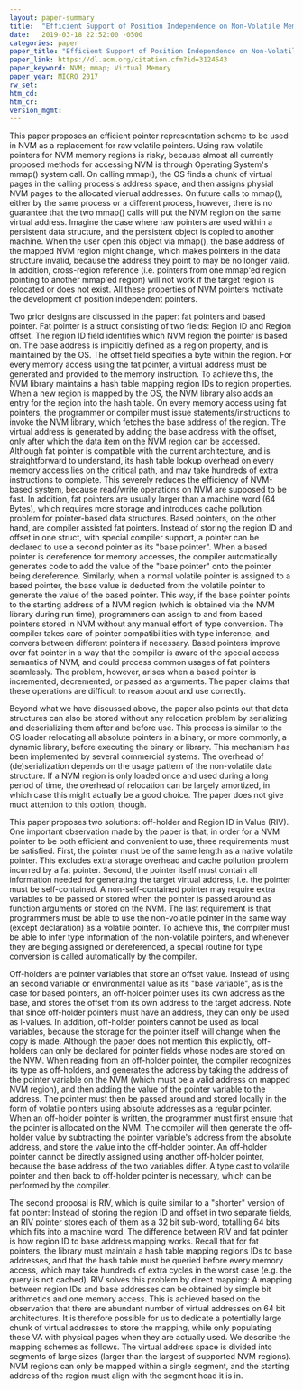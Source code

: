 ```yaml
---
layout: paper-summary
title:  "Efficient Support of Position Independence on Non-Volatile Memory"
date:   2019-03-18 22:52:00 -0500
categories: paper
paper_title: "Efficient Support of Position Independence on Non-Volatile Memory"
paper_link: https://dl.acm.org/citation.cfm?id=3124543
paper_keyword: NVM; mmap; Virtual Memory
paper_year: MICRO 2017
rw_set: 
htm_cd: 
htm_cr: 
version_mgmt: 
---
```


This paper proposes an efficient pointer representation scheme to be used in NVM as a replacement for raw volatile pointers. 
Using raw volatile pointers for NVM memory regions is risky, because almost all currently proposed methods for accessing
NVM is through Operating System's mmap() system call. On calling mmap(), the OS finds a chunk of virtual pages in the calling 
process's address space, and then assigns physial NVM pages to the allocated vierual addresses. On future calls to mmap(),
either by the same process or a different process, however, there is no guarantee that the two mmap() calls will put the 
NVM region on the same virtual address. Imagine the case where raw pointers are used within a persistent data structure, 
and the persistent object is copied to another machine. When the user open this object via mmap(), the base address 
of the mapped NVM region might change, which makes pointers in the data structure invalid, because the address they point 
to may be no longer valid. In addition, cross-region reference (i.e. pointers from one mmap'ed region pointing to another
mmap'ed region) will not work if the target region is relocated or does not exist. All these properties of NVM pointers 
motivate the development of position independent pointers.

Two prior designs are discussed in the paper: fat pointers and based pointer. Fat pointer is a struct consisting of two fields:
Region ID and Region offset. The region ID field identifies which NVM region the pointer is based on. The base address is 
implicitly defined as a region property, and is maintained by the OS. The offset field specifies a byte within the region. 
For every memory access using the fat pointer, a virtual address must be generated and provided to the memory instruction.
To achieve this, the NVM library maintains a hash table mapping region IDs to region properties. When a new region is mapped 
by the OS, the NVM library also adds an entry for the region into the hash table. On every memory access using fat pointers, 
the programmer or compiler must issue statements/instructions to invoke the NVM library, which fetches the base address of 
the region. The virtual address is generated by adding the base address with the offset, only after which the data item 
on the NVM region can be accessed. Although fat pointer is compatible with the current architecture, and is straightforward
to understand, its hash table lookup overhead on every memory access lies on the critical path, and may take hundreds of 
extra instructions to complete. This severely reduces the efficiency of NVM-based system, because read/write operations 
on NVM are supposed to be fast. In addition, fat pointers are usually larger than a machine word (64 Bytes), which requires
more storage and introduces cache pollution problem for pointer-based data structures. Based pointers, on the other hand,
are compiler assisted fat pointers. Instead of storing the region ID and offset in one struct, with special compiler support,
a pointer can be declared to use a second pointer as its "base pointer". When a based pointer is dereference for memory 
accesses, the compiler automatically generates code to add the value of the "base pointer" onto the pointer being dereference.
Similarly, when a normal volatile pointer is assigned to a based pointer, the base value is deducted from the volatile pointer
to generate the value of the based pointer. This way, if the base pointer points to the starting address of a NVM region 
(which is obtained via the NVM library during run time), programmers can assign to and from based pointers stored in NVM
without any manual effort of type conversion. The compiler takes care of pointer compatibilities with type inference, and
convers between different pointers if necessary. Based pointers improve over fat pointer in a way that the compiler is aware 
of the special access semantics of NVM, and could process common usages of fat pointers seamlessly. The problem, however,
arises when a based pointer is incremented, decremented, or passed as arguments. The paper claims that these operations 
are difficult to reason about and use correctly.

Beyond what we have discussed above, the paper also points out that data structures can also be stored without any relocation
problem by serializing and deserializing them after and before use. This process is similar to the OS loader relocating all 
absolute pointers in a binary, or more commonly, a dynamic library, before executing the binary or library. This mechanism 
has been implemented by several commercial systems. The overhead of (de)serialization depends on the usage pattern of the 
non-volatile data structure. If a NVM region is only loaded once and used during a long period of time, the overhead of 
relocation can be largely amortized, in which case this might actually be a good choice. The paper does not give muct 
attention to this option, though.

This paper proposes two solutions: off-holder and Region ID in Value (RIV). One important observation made by the paper is 
that, in order for a NVM pointer to be both efficient and convenient to use, three requirements must be satisfied. First,
the pointer must be of the same length as a native volatile pointer. This excludes extra storage overhead and cache
pollution problem incurred by a fat pointer. Second, the pointer itself must contain all information needed for generating 
the target virtual address, i.e. the pointer must be self-contained. A non-self-contained pointer may require extra variables
to be passed or stored when the pointer is passed around as function arguments or stored on the NVM. The last requirement
is that programmers must be able to use the non-volatile pointer in the same way (except declaration) as a volatile pointer.
To achieve this, the compiler must be able to infer type information of the non-volatile pointers, and whenever they are 
beging assigned or dereferenced, a special routine for type conversion is called automatically by the compiler.

Off-holders are pointer variables that store an offset value. Instead of using an second variable or environmental value
as its "base variable", as is the case for based pointers, an off-holder pointer uses its own address as the base, and 
stores the offset from its own address to the target address. Note that since off-holder pointers must have an address,
they can only be used as l-values. In addition, off-holder pointers cannot be used as local variables, because the storage
for the pointer itself will change when the copy is made. Although the paper does not mention this explicitly, off-holders
can only be declared for pointer fields whose nodes are stored on the NVM. When reading from an off-holder pointer, the 
compiler recognizes its type as off-holders, and generates the address by taking the address of the pointer variable on 
the NVM (which must be a valid address on mapped NVM region), and then adding the value of the pointer variable to the 
address. The pointer must then be passed around and stored locally in the form of volatile pointers using absolute addresses
as a regular pointer. When an off-holder pointer is written, the programmer must first ensure that the pointer is allocated 
on the NVM. The compiler will then generate the off-holder value by subtracting the pointer variable's address from the 
absolute address, and store the value into the off-holder pointer. An off-holder pointer cannot be directly assigned using
another off-holder pointer, because the base address of the two variables differ. A type cast to volatile pointer and then
back to off-holder pointer is necessary, which can be performed by the compiler.

The second proposal is RIV, which is quite similar to a "shorter" version of fat pointer: Instead of storing the region ID
and offset in two separate fields, an RIV pointer stores each of them as a 32 bit sub-word, totalling 64 bits which fits into
a machine word. The difference between RIV and fat pointer is how region ID to base address mapping works. Recall that for
fat pointers, the library must maintain a hash table mapping regions IDs to base addresses, and that the hash table must be
queried before every memory access, which may take hundreds of extra cycles in the worst case (e.g. the query is not cached).
RIV solves this problem by direct mapping: A mapping between region IDs and base addresses can be obtained by simple bit 
arithmetics and one memory access. This is achieved based on the observation that there are abundant number of virtual 
addresses on 64 bit architectures. It is therefore possible for us to dedicate a potentially large chunk of virtual addresses 
to store the mapping, while only populating these VA with physical pages when they are actually used. We describe the mapping
schemes as follows. The virtual address space is divided into segments of large sizes (larger than the largest of supported
NVM regions). NVM regions can only be mapped within a single segment, and the starting address of the region must align
with the segment head it is in. 